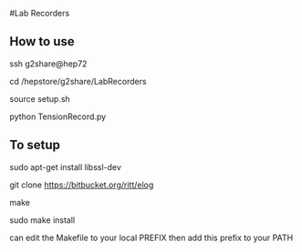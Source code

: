 #Lab Recorders

## How to use

 ssh g2share@hep72 

 cd /hepstore/g2share/LabRecorders 

 source setup.sh 

 python TensionRecord.py 

## To setup

 sudo apt-get install libssl-dev

 git clone https://bitbucket.org/ritt/elog

 make

 sudo make install

can edit the Makefile to your local PREFIX then add this prefix to your PATH
